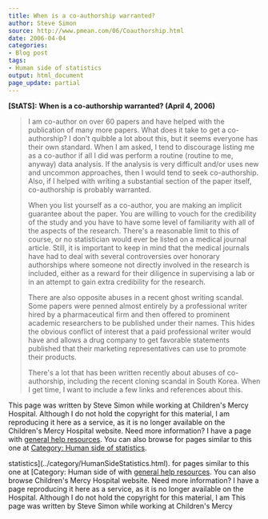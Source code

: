 ```yaml
---
title: When is a co-authorship warranted?
author: Steve Simon
source: http://www.pmean.com/06/Coauthorship.html
date: 2006-04-04
categories:
- Blog post
tags:
- Human side of statistics
output: html_document
page_update: partial
---
```

**[StATS]:** **When is a co-authorship warranted?
(April 4, 2006)**

> I am co-author on over 60 papers and have helped with the publication
> of many more papers. What does it take to get a co-authorship? I
> don't quibble a lot about this, but it seems everyone has their own
> standard. When I am asked, I tend to discourage listing me as a
> co-author if all I did was perform a routine (routine to me, anyway)
> data analysis. If the analysis is very difficult and/or uses new and
> uncommon approaches, then I would tend to seek co-authorship. Also, if
> I helped with writing a substantial section of the paper itself,
> co-authorship is probably warranted.
>
> When you list yourself as a co-author, you are making an implicit
> guarantee about the paper. You are willing to vouch for the
> credibility of the study and you have to have some level of
> familiarity with all of the aspects of the research. There's a
> reasonable limit to this of course, or no statistician would ever be
> listed on a medical journal article. Still, it is important to keep in
> mind that the medical journals have had to deal with several
> controversies over honorary authorships where someone not directly
> involved in the research is included, either as a reward for their
> diligence in supervising a lab or in an attempt to gain extra
> credibility for the research.
>
> There are also opposite abuses in a recent ghost writing scandal. Some
> papers were penned almost entirely by a professional writer hired by a
> pharmaceutical firm and then offered to prominent academic researchers
> to be published under their names. This hides the obvious conflict of
> interest that a paid professional writer would have and allows a drug
> company to get favorable statements published that their marketing
> representatives can use to promote their products.
>
> There's a lot that has been written recently about abuses of
> co-authorship, including the recent cloning scandal in South Korea.
> When I get time, I want to include a few links and references about
> this.

This page was written by Steve Simon while working at Children's Mercy
Hospital. Although I do not hold the copyright for this material, I am
reproducing it here as a service, as it is no longer available on the
Children's Mercy Hospital website. Need more information? I have a page
with [general help resources](../GeneralHelp.html). You can also browse
for pages similar to this one at [Category: Human side of
statistics](../category/HumanSideStatistics.html).
<!---More--->
statistics](../category/HumanSideStatistics.html).
for pages similar to this one at [Category: Human side of
with [general help resources](../GeneralHelp.html). You can also browse
Children's Mercy Hospital website. Need more information? I have a page
reproducing it here as a service, as it is no longer available on the
Hospital. Although I do not hold the copyright for this material, I am
This page was written by Steve Simon while working at Children's Mercy

<!---Do not use
**[StATS]:** **When is a co-authorship warranted?
This page was written by Steve Simon while working at Children's Mercy
Hospital. Although I do not hold the copyright for this material, I am
reproducing it here as a service, as it is no longer available on the
Children's Mercy Hospital website. Need more information? I have a page
with [general help resources](../GeneralHelp.html). You can also browse
for pages similar to this one at [Category: Human side of
statistics](../category/HumanSideStatistics.html).
page_update: partial
--->

